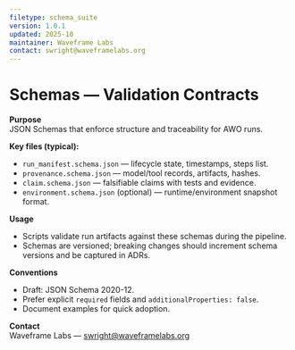 ```yaml
---
filetype: schema_suite
version: 1.0.1
updated: 2025-10
maintainer: Waveframe Labs
contact: swright@waveframelabs.org
---
```

# Schemas — Validation Contracts

**Purpose**  
JSON Schemas that enforce structure and traceability for AWO runs.

**Key files (typical):**
- `run_manifest.schema.json` — lifecycle state, timestamps, steps list.
- `provenance.schema.json` — model/tool records, artifacts, hashes.
- `claim.schema.json` — falsifiable claims with tests and evidence.
- `environment.schema.json` (optional) — runtime/environment snapshot format.

**Usage**
- Scripts validate run artifacts against these schemas during the pipeline.
- Schemas are versioned; breaking changes should increment schema versions and be captured in ADRs.

**Conventions**
- Draft: JSON Schema 2020-12.
- Prefer explicit `required` fields and `additionalProperties: false`.
- Document examples for quick adoption.

**Contact**  
Waveframe Labs — swright@waveframelabs.org
